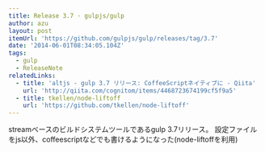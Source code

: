 ```yaml
---
title: Release 3.7 · gulpjs/gulp
author: azu
layout: post
itemUrl: 'https://github.com/gulpjs/gulp/releases/tag/3.7'
date: '2014-06-01T08:34:05.104Z'
tags:
  - gulp
  - ReleaseNote
relatedLinks:
  - title: 'altjs - gulp 3.7 リリース: CoffeeScriptネイティブに - Qiita'
    url: 'http://qiita.com/cognitom/items/4468723674199cf5f9a5'
  - title: tkellen/node-liftoff
    url: 'https://github.com/tkellen/node-liftoff'
---
```

streamベースのビルドシステムツールであるgulp 3.7リリース。
設定ファイルをjs以外、coffeescriptなどでも書けるようになった(node-liftoffを利用)

